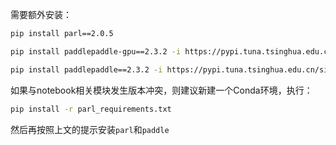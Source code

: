 需要额外安装：
```bash
pip install parl==2.0.5

pip install paddlepaddle-gpu==2.3.2 -i https://pypi.tuna.tsinghua.edu.cn/simple

pip install paddlepaddle==2.3.2 -i https://pypi.tuna.tsinghua.edu.cn/simple
```

如果与notebook相关模块发生版本冲突，则建议新建一个Conda环境，执行：
```bash
pip install -r parl_requirements.txt
```
然后再按照上文的提示安装```parl```和```paddle```